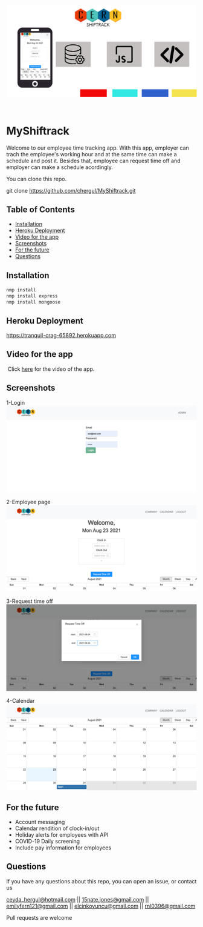 
<p align="center">
  <img src="./Assets/cern.png" />
</p>

<br>

# MyShiftrack

Welcome to our employee time tracking app. With this app, employer can trach the employee's working hour and at the same time can make a schedule and post it. Besides that, employee can request time off and employer can make a schedule acordingly.

You can clone this repo.

git clone https://github.com/chergul/MyShiftrack.git

## Table of Contents
* [Installation](#installation)
* [Heroku Deployment](#heroku-deployment)
* [Video for the app](#video-for-the-app)
* [Screenshots](#screenshots)
* [For the future](#for-the-future)
* [Questions](#questions)

## Installation

```
nmp install 
nmp install express
nmp install mongoose
```

## Heroku Deployment

https://tranquil-crag-65892.herokuapp.com

## Video for the app
​
Click [here](https://youtu.be/yBBKDqeg8ZM) for the video of the app.

## Screenshots

1-Login
![Screenshot](./Assets/ss1.png)

2-Employee page
![Screenshot](./Assets/ss2.png)

3-Request time off
![Screenshot](./Assets/ss3.png)

4-Calendar
![Screenshot](./Assets/ss4.png)


## For the future

- Account messaging
- Calendar rendition of clock-in/out
- Holiday alerts for employees with API
- COVID-19 Daily screening
- Include pay information for employees

## Questions
If you have any questions about this repo, you can open an issue, or contact us

ceyda_hergul@hotmail.com ||
15nate.jones@gmail.com ||
emilyfern121@gmail.com ||
elcinkoyuncu@gmail.com ||
rnl0396@gmail.com 

Pull requests are welcome